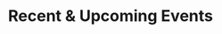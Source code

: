 ---
title: Recent & Upcoming Events
type: landing

sections:
########################################################################
# 1 · Dynamic list — all seminar-type .md files (newest first)
########################################################################
- block: collection
  content:
    title: Seminars
    page_type: event
    order: desc          # newest first
    count: 20            # show up to 20
  design:
    view: compact
    show_date: true
    show_location: true
    columns: "1"

########################################################################
# 2 · Manually-curated Workshops & Conferences (HTML cards)
########################################################################
- block: markdown
  content:
    title: Workshops & Conferences
    text: |
     <div class="media stream-item view-compact">
        <a class="ml-3" href="https://example.com/graphical-models-2024"
           target="_blank" rel="noopener">
          <img src="/media/event/gm2024.jpg" alt="Graphical Models Workshop"
               width="110" height="110" loading="lazy">
        </a>

        <div class="media-body">
          <!-- line 1 – title (linked) -->
          <div class="section-subheading article-title mb-0">
            <a href="https://example.com/graphical-models-2024"
               target="_blank" rel="noopener">
              Barcelona Workshop on Graphical Models
            </a>
          </div>

          <!-- line 2 – short description -->
          <div class="article-style">
            Hands-on meeting on structure learning &
            inference in graphical models.
          </div>

          <!-- line 3 – date · venue -->
          <div class="stream-meta article-metadata">
            3–5&nbsp;Jul&nbsp;2024 · UPF Campus Ciutadella
          </div>
        </div>
      </div>


      <div class="media stream-item view-compact">
        <a class="ml-3" href="https://example.com/bayescomp-2025"
           target="_blank" rel="noopener">
          <img src="/media/event/bayescomp2025.png" alt="BayesComp 2025 logo"
               width="110" height="110" loading="lazy">
        </a>

        <div class="media-body">
          <div class="section-subheading article-title mb-0">
            <a href="https://example.com/bayescomp-2025"
               target="_blank" rel="noopener">
              10<sup>th</sup> Bayesian Computing Conference
            </a>
          </div>

          <div class="article-style">
            Advances in scalable Bayesian computation.
          </div>

          <div class="stream-meta article-metadata">
            12–14&nbsp;Jan&nbsp;2025 · UPF Auditorium
          </div>
        </div>
      </div>
  design:
    columns: "1"
---